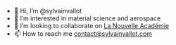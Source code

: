 - 👋 Hi, I’m @sylvainvallot
- 👀 I’m interested in material science and aerospace
- 💞️ I’m looking to collaborate on [La Nouvelle Académie](https://lanouvelleacademie.fr)
- 📫 How to reach me contact@sylvainvallot.com

<!---
sylvainvallot/sylvainvallot is a ✨ special ✨ repository because its `README.md` (this file) appears on your GitHub profile.
You can click the Preview link to take a look at your changes.
--->
